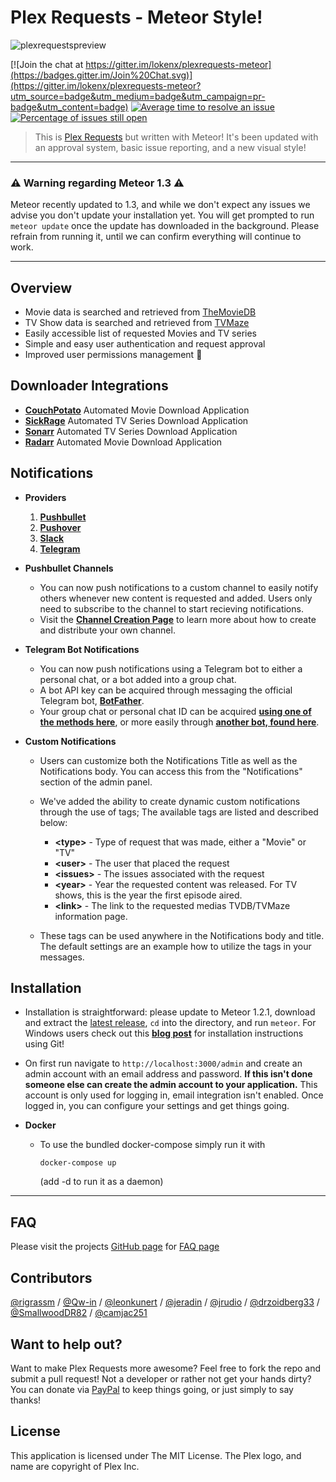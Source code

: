 # Plex Requests - Meteor Style!

 ![plexrequestspreview](http://plexrequests.8bits.ca/img/preview.png "PlexRequests")

 [![Join the chat at https://gitter.im/lokenx/plexrequests-meteor](https://badges.gitter.im/Join%20Chat.svg)](https://gitter.im/lokenx/plexrequests-meteor?utm_source=badge&utm_medium=badge&utm_campaign=pr-badge&utm_content=badge) [![Average time to resolve an issue](http://isitmaintained.com/badge/resolution/lokenx/plexrequests-meteor.svg)](http://isitmaintained.com/project/lokenx/plexrequests-meteor "Average time to resolve an issue") [![Percentage of issues still open](http://isitmaintained.com/badge/open/lokenx/plexrequests-meteor.svg)](http://isitmaintained.com/project/lokenx/plexrequests-meteor "Percentage of issues still open")
 > This is [Plex Requests](https://github.com/lokenx/plexrequests) but written with Meteor! It's been updated with an approval system, basic issue reporting, and a new visual style!

---

### :warning: Warning regarding Meteor 1.3 :warning:

   Meteor recently updated to 1.3, and while we don't expect any issues we advise you don't update your installation yet. You will get prompted to run `meteor update` once the update has downloaded in the background. Please refrain from running it, until we can confirm everything will continue to work.

---

## Overview

   * Movie data is searched and retrieved from [TheMovieDB](https://www.themoviedb.org/)
   * TV Show data is searched and retrieved from [TVMaze](http://www.tvmaze.com/)
   * Easily accessible list of requested Movies and TV series
   * Simple and easy user authentication and request approval
   * Improved user permissions management :star2:

## Downloader Integrations

   * **[CouchPotato](https://couchpota.to/)** Automated Movie Download Application
   * **[SickRage](https://github.com/SickRage/SickRage)** Automated TV Series Download Application
   * **[Sonarr](https://sonarr.tv/)** Automated TV Series Download Application
   * **[Radarr](https://radarr.video/)** Automated Movie Download Application

## Notifications

   * **Providers**
      1. **[Pushbullet](https://www.pushbullet.com/)**
      2. **[Pushover](https://pushover.net/)**
      3. **[Slack](https://slack.com/)**
      4. **[Telegram](https://telegram.org/)**

   * **Pushbullet Channels**
      * You can now push notifications to a custom channel to easily notify others whenever new content is requested and added. Users only need to subscribe to the channel to start recieving notifications.
      * Visit the **[Channel Creation Page](https://www.pushbullet.com/my-channel)** to learn more about how to create and distribute your own channel.

  * **Telegram Bot Notifications**
    * You can now push notifications using a Telegram bot to either a personal chat, or a bot added into a group chat.
    *  A bot API key can be acquired through messaging the official Telegram bot, **[BotFather](https://telegram.me/BotFather)**. 
    *  Your group chat or personal chat ID can be acquired **[using one of the methods here](https://stackoverflow.com/questions/32423837/telegram-bot-how-to-get-a-group-chat-id)**, or more easily through **[another bot, found here](https://telegram.me/get_id_bot)**.

   * **Custom Notifications**
      * Users can customize both the Notifications Title as well as the Notifications body. You can access this from the "Notifications" section of the admin panel.
      * We've added the ability to create dynamic custom notifications through the use of tags; The available tags are listed and described below:
         * **\<type\>**   - Type of request that was made, either a "Movie" or "TV"
         * **\<user\>**   - The user that placed the request
         * **\<issues\>** - The issues associated with the request
         * **\<year\>**   - Year the requested content was released. For TV shows, this is the year the first episode aired.
         * **\<link\>**   - The link to the requested medias TVDB/TVMaze information page.

      * These tags can be used anywhere in the Notifications body and title. The default settings are an example how to utilize the tags in your messages.

## Installation
   * Installation is straightforward: please update to Meteor 1.2.1, download and extract the [latest release](https://github.com/lokenx/plexrequests-meteor/releases/latest), `cd` into the directory, and run `meteor`. For Windows users check out this **[blog post](http://8bits.ca/posts/2015/installing-plex-requests-on-windows/)** for installation instructions using Git!

   * On first run navigate to `http://localhost:3000/admin` and create an admin account with an email address and password. **If this isn't done someone else can create the admin account to your application.** This account is only used for logging in, email integration isn't enabled. Once logged in, you can configure your settings and get things going.

   * **Docker**
      * To use the bundled docker-compose simply run it with

         ```docker-compose up```

         (add -d to run it as a daemon)

---

## FAQ
Please visit the projects [GitHub page](http://plexrequests.8bits.ca/) for [FAQ page](http://plexrequests.8bits.ca/faq)

## Contributors
 [@rigrassm](https://github.com/rigrassm) / [@Qw-in](https://github.com/Qw-in) / [@leonkunert](https://github.com/leonkunert) / [@jeradin](https://github.com/Jeradin) / [@jrudio](https://github.com/jrudio) / [@drzoidberg33](https://github.com/drzoidberg33) / [@SmallwoodDR82](https://github.com/SmallwoodDR82) / [@camjac251](https://github.com/camjac251)

## Want to help out?
Want to  make Plex Requests more awesome? Feel free to fork the repo and submit a pull request! Not a developer or rather not get your hands dirty? You can donate via [PayPal](https://www.paypal.me/plexrequests) to keep things going, or just simply to say thanks!

## License
This application is licensed under The MIT License. The Plex logo, and name are copyright of Plex Inc.

